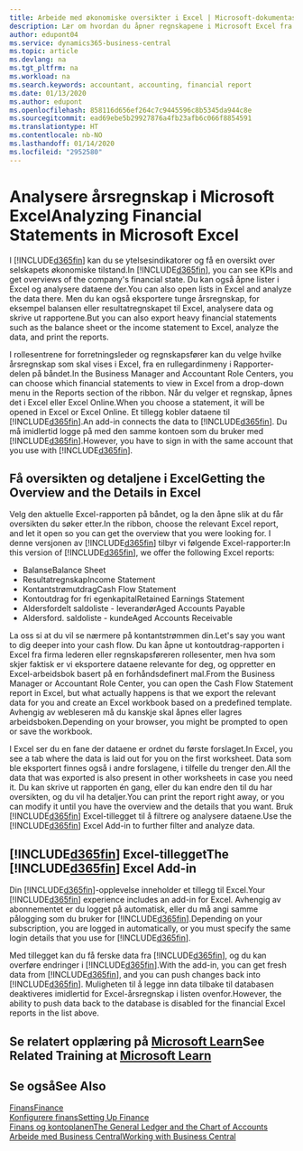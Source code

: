 ```yaml
---
title: Arbeide med økonomiske oversikter i Excel | Microsoft-dokumentasjon
description: Lær om hvordan du åpner regnskapene i Microsoft Excel fra Business Central for bedre analyser.
author: edupont04
ms.service: dynamics365-business-central
ms.topic: article
ms.devlang: na
ms.tgt_pltfrm: na
ms.workload: na
ms.search.keywords: accountant, accounting, financial report
ms.date: 01/13/2020
ms.author: edupont
ms.openlocfilehash: 858116d656ef264c7c9445596c8b5345da944c8e
ms.sourcegitcommit: ead69ebe5b29927876a4fb23afb6c066f8854591
ms.translationtype: HT
ms.contentlocale: nb-NO
ms.lasthandoff: 01/14/2020
ms.locfileid: "2952580"
---
```

# <a name="analyzing-financial-statements-in-microsoft-excel"></a><span data-ttu-id="d71d6-103">Analysere årsregnskap i Microsoft Excel</span><span class="sxs-lookup"><span data-stu-id="d71d6-103">Analyzing Financial Statements in Microsoft Excel</span></span>
<span data-ttu-id="d71d6-104">I [!INCLUDE[d365fin](includes/d365fin_md.md)] kan du se ytelsesindikatorer og få en oversikt over selskapets økonomiske tilstand.</span><span class="sxs-lookup"><span data-stu-id="d71d6-104">In [!INCLUDE[d365fin](includes/d365fin_md.md)], you can see KPIs and get overviews of the company's financial state.</span></span> <span data-ttu-id="d71d6-105">Du kan også åpne lister i Excel og analysere dataene der.</span><span class="sxs-lookup"><span data-stu-id="d71d6-105">You can also open lists in Excel and analyze the data there.</span></span> <span data-ttu-id="d71d6-106">Men du kan også eksportere tunge årsregnskap, for eksempel balansen eller resultatregnskapet til Excel, analysere data og skrive ut rapportene.</span><span class="sxs-lookup"><span data-stu-id="d71d6-106">But you can also export heavy financial statements such as the balance sheet or the income statement to Excel, analyze the data, and print the reports.</span></span>  

<span data-ttu-id="d71d6-107">I rollesentrene for forretningsleder og regnskapsfører kan du velge hvilke årsregnskap som skal vises i Excel, fra en rullegardinmeny i Rapporter-delen på båndet.</span><span class="sxs-lookup"><span data-stu-id="d71d6-107">In the Business Manager and Accountant Role Centers, you can choose which financial statements to view in Excel from a drop-down menu in the Reports section of the ribbon.</span></span> <span data-ttu-id="d71d6-108">Når du velger et regnskap, åpnes det i Excel eller Excel Online.</span><span class="sxs-lookup"><span data-stu-id="d71d6-108">When you choose a statement, it will be opened in Excel or Excel Online.</span></span> <span data-ttu-id="d71d6-109">Et tillegg kobler dataene til [!INCLUDE[d365fin](includes/d365fin_md.md)].</span><span class="sxs-lookup"><span data-stu-id="d71d6-109">An add-in connects the data to [!INCLUDE[d365fin](includes/d365fin_md.md)].</span></span> <span data-ttu-id="d71d6-110">Du må imidlertid logge på med den samme kontoen som du bruker med [!INCLUDE[d365fin](includes/d365fin_md.md)].</span><span class="sxs-lookup"><span data-stu-id="d71d6-110">However, you have to sign in with the same account that you use with [!INCLUDE[d365fin](includes/d365fin_md.md)].</span></span>  

## <a name="getting-the-overview-and-the-details-in-excel"></a><span data-ttu-id="d71d6-111">Få oversikten og detaljene i Excel</span><span class="sxs-lookup"><span data-stu-id="d71d6-111">Getting the Overview and the Details in Excel</span></span>
<span data-ttu-id="d71d6-112">Velg den aktuelle Excel-rapporten på båndet, og la den åpne slik at du får oversikten du søker etter.</span><span class="sxs-lookup"><span data-stu-id="d71d6-112">In the ribbon, choose the relevant Excel report, and let it open so you can get the overview that you were looking for.</span></span> <span data-ttu-id="d71d6-113">I denne versjonen av [!INCLUDE[d365fin](includes/d365fin_md.md)] tilbyr vi følgende Excel-rapporter:</span><span class="sxs-lookup"><span data-stu-id="d71d6-113">In this version of [!INCLUDE[d365fin](includes/d365fin_md.md)], we offer the following Excel reports:</span></span>

- <span data-ttu-id="d71d6-114">Balanse</span><span class="sxs-lookup"><span data-stu-id="d71d6-114">Balance Sheet</span></span>  
- <span data-ttu-id="d71d6-115">Resultatregnskap</span><span class="sxs-lookup"><span data-stu-id="d71d6-115">Income Statement</span></span>  
- <span data-ttu-id="d71d6-116">Kontantstrømutdrag</span><span class="sxs-lookup"><span data-stu-id="d71d6-116">Cash Flow Statement</span></span>  
- <span data-ttu-id="d71d6-117">Kontoutdrag for fri egenkapital</span><span class="sxs-lookup"><span data-stu-id="d71d6-117">Retained Earnings Statement</span></span>  
- <span data-ttu-id="d71d6-118">Aldersfordelt saldoliste - leverandør</span><span class="sxs-lookup"><span data-stu-id="d71d6-118">Aged Accounts Payable</span></span>  
- <span data-ttu-id="d71d6-119">Aldersford. saldoliste - kunde</span><span class="sxs-lookup"><span data-stu-id="d71d6-119">Aged Accounts Receivable</span></span>  

<span data-ttu-id="d71d6-120">La oss si at du vil se nærmere på kontantstrømmen din.</span><span class="sxs-lookup"><span data-stu-id="d71d6-120">Let's say you want to dig deeper into your cash flow.</span></span> <span data-ttu-id="d71d6-121">Du kan åpne ut kontoutdrag-rapporten i Excel fra firma lederen eller regnskapsføreren rollesenter, men hva som skjer faktisk er vi eksportere dataene relevante for deg, og oppretter en Excel-arbeidsbok basert på en forhåndsdefinert mal.</span><span class="sxs-lookup"><span data-stu-id="d71d6-121">From the Business Manager or Accountant Role Center, you can open the Cash Flow Statement report in Excel, but what actually happens is that we export the relevant data for you and create an Excel workbook based on a predefined template.</span></span> <span data-ttu-id="d71d6-122">Avhengig av webleseren må du kanskje skal åpnes eller lagres arbeidsboken.</span><span class="sxs-lookup"><span data-stu-id="d71d6-122">Depending on your browser, you might be prompted to open or save the workbook.</span></span>  

<span data-ttu-id="d71d6-123">I Excel ser du en fane der dataene er ordnet du første forslaget.</span><span class="sxs-lookup"><span data-stu-id="d71d6-123">In Excel, you see a tab where the data is laid out for you on the first worksheet.</span></span> <span data-ttu-id="d71d6-124">Data som ble eksportert finnes også i andre forslagene, i tilfelle du trenger den.</span><span class="sxs-lookup"><span data-stu-id="d71d6-124">All the data that was exported is also present in other worksheets in case you need it.</span></span> <span data-ttu-id="d71d6-125">Du kan skrive ut rapporten én gang, eller du kan endre den til du har oversikten, og du vil ha detaljer.</span><span class="sxs-lookup"><span data-stu-id="d71d6-125">You can print the report right away, or you can modify it until you have the overview and the details that you want.</span></span> <span data-ttu-id="d71d6-126">Bruk [!INCLUDE[d365fin](includes/d365fin_md.md)] Excel-tillegget til å filtrere og analysere dataene.</span><span class="sxs-lookup"><span data-stu-id="d71d6-126">Use the [!INCLUDE[d365fin](includes/d365fin_md.md)] Excel Add-in to further filter and analyze data.</span></span>  

## <a name="the-included365finincludesd365fin_mdmd-excel-add-in"></a><span data-ttu-id="d71d6-127">[!INCLUDE[d365fin](includes/d365fin_md.md)] Excel-tillegget</span><span class="sxs-lookup"><span data-stu-id="d71d6-127">The [!INCLUDE[d365fin](includes/d365fin_md.md)] Excel Add-in</span></span>
<span data-ttu-id="d71d6-128">Din [!INCLUDE[d365fin](includes/d365fin_md.md)]-opplevelse inneholder et tillegg til Excel.</span><span class="sxs-lookup"><span data-stu-id="d71d6-128">Your [!INCLUDE[d365fin](includes/d365fin_md.md)] experience includes an add-in for Excel.</span></span> <span data-ttu-id="d71d6-129">Avhengig av abonnementet er du logget på automatisk, eller du må angi samme pålogging som du bruker for [!INCLUDE[d365fin](includes/d365fin_md.md)].</span><span class="sxs-lookup"><span data-stu-id="d71d6-129">Depending on your subscription, you are logged in automatically, or you must specify the same login details that you use for [!INCLUDE[d365fin](includes/d365fin_md.md)].</span></span>  

<span data-ttu-id="d71d6-130">Med tillegget kan du få ferske data fra [!INCLUDE[d365fin](includes/d365fin_md.md)], og du kan overføre endringer i [!INCLUDE[d365fin](includes/d365fin_md.md)].</span><span class="sxs-lookup"><span data-stu-id="d71d6-130">With the add-in, you can get fresh data from [!INCLUDE[d365fin](includes/d365fin_md.md)], and you can push changes back into [!INCLUDE[d365fin](includes/d365fin_md.md)].</span></span> <span data-ttu-id="d71d6-131">Muligheten til å legge inn data tilbake til databasen deaktiveres imidlertid for Excel-årsregnskap i listen ovenfor.</span><span class="sxs-lookup"><span data-stu-id="d71d6-131">However, the ability to push data back to the database is disabled for the financial Excel reports in the list above.</span></span>  

## <a name="see-related-training-at-microsoft-learnlearnmodulesconfigure-powerbi-excel-dynamics-365-business-centralindex"></a><span data-ttu-id="d71d6-132">Se relatert opplæring på [Microsoft Learn](/learn/modules/configure-powerbi-excel-dynamics-365-business-central/index)</span><span class="sxs-lookup"><span data-stu-id="d71d6-132">See Related Training at [Microsoft Learn](/learn/modules/configure-powerbi-excel-dynamics-365-business-central/index)</span></span>

## <a name="see-also"></a><span data-ttu-id="d71d6-133">Se også</span><span class="sxs-lookup"><span data-stu-id="d71d6-133">See Also</span></span>
[<span data-ttu-id="d71d6-134">Finans</span><span class="sxs-lookup"><span data-stu-id="d71d6-134">Finance</span></span>](finance.md)  
[<span data-ttu-id="d71d6-135">Konfigurere finans</span><span class="sxs-lookup"><span data-stu-id="d71d6-135">Setting Up Finance</span></span>](finance-setup-finance.md)  
[<span data-ttu-id="d71d6-136">Finans og kontoplanen</span><span class="sxs-lookup"><span data-stu-id="d71d6-136">The General Ledger and the Chart of Accounts</span></span>](finance-general-ledger.md)  
[<span data-ttu-id="d71d6-137">Arbeide med Business Central</span><span class="sxs-lookup"><span data-stu-id="d71d6-137">Working with Business Central</span></span>](ui-work-product.md)  

